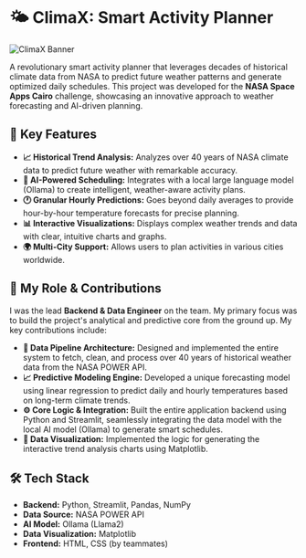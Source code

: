 # 🌤️ ClimaX: Smart Activity Planner

![ClimaX Banner](https://via.placeholder.com/800x400.png?text=ClimaX+Smart+Activity+Planner+Demo+GIF)

A revolutionary smart activity planner that leverages decades of historical climate data from NASA to predict future weather patterns and generate optimized daily schedules. This project was developed for the **NASA Space Apps Cairo** challenge, showcasing an innovative approach to weather forecasting and AI-driven planning.

## 🚀 Key Features

- **📈 Historical Trend Analysis:** Analyzes over 40 years of NASA climate data to predict future weather with remarkable accuracy.
- **🤖 AI-Powered Scheduling:** Integrates with a local large language model (Ollama) to create intelligent, weather-aware activity plans.
- **🕐 Granular Hourly Predictions:** Goes beyond daily averages to provide hour-by-hour temperature forecasts for precise planning.
- **📊 Interactive Visualizations:** Displays complex weather trends and data with clear, intuitive charts and graphs.
- **🌍 Multi-City Support:** Allows users to plan activities in various cities worldwide.



## 🤖 My Role & Contributions

I was the lead **Backend & Data Engineer** on the team. My primary focus was to build the project's analytical and predictive core from the ground up. My key contributions include:

- **🔗 Data Pipeline Architecture:** Designed and implemented the entire system to fetch, clean, and process over 40 years of historical weather data from the NASA POWER API.
- **📈 Predictive Modeling Engine:** Developed a unique forecasting model using linear regression to predict daily and hourly temperatures based on long-term climate trends.
- **⚙️ Core Logic & Integration:** Built the entire application backend using Python and Streamlit, seamlessly integrating the data model with the local AI model (Ollama) to generate smart schedules.
- **🔧 Data Visualization:** Implemented the logic for generating the interactive trend analysis charts using Matplotlib.

## 🛠️ Tech Stack

- **Backend:** Python, Streamlit, Pandas, NumPy
- **Data Source:** NASA POWER API
- **AI Model:** Ollama (Llama2)
- **Data Visualization:** Matplotlib
- **Frontend:** HTML, CSS (by teammates)




